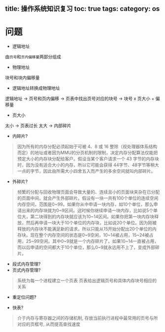 title: 操作系统知识复习
toc: true
tags:
category: os
---

# 问题

- 逻辑地址

由`页号`和`页内偏移量`两部分组成

- 物理地址

块号和块内偏移量

- 逻辑地址转换成物理地址

逻辑地址  ->  页号和页内偏移  -> 页表中找出页号对应的块号 -> 块号 x 页大小 + 偏移量

- 页大小

太小 -> 页表过长
太大 -> 内部碎片

- 内碎片?

>因为所有的内存分配必须起始于可被 4、8 或 16 整除（视处理器体系结构而定）的地址或者因为MMU的分页机制的限制，决定内存分配算法仅能把预定大小的内存块分配给客户。假设当某个客户请求一个 43 字节的内存块时，因为没有适合大小的内存，所以它可能会获得 44字节、48字节等稍大一点的字节，因此由所需大小四舍五入而产生的多余空间就叫内部碎片。

- 外碎片?

> 频繁的分配与回收物理页面会导致大量的、连续且小的页面块夹杂在已分配的页面中间，就会产生外部碎片。假设有一块一共有100个单位的连续空闲内存空间，范围是0~99。如果你从中申请一块内存，如10个单位，那么申请出来的内存块就为0~9区间。这时候你继续申请一块内存，比如说5个单位大，第二块得到的内存块就应该为10~14区间。如果你把第一块内存块释放，然后再申请一块大于10个单位的内存块，比如说20个单位。因为刚被释放的内存块不能满足新的请求，所以只能从15开始分配出20个单位的内存块。现在整个内存空间的状态是0~9空闲，10~14被占用，15~24被占用，25~99空闲。其中0~9就是一个内存碎片了。如果10~14一直被占用，而以后申请的空间都大于10个单位，那么0~9就永远用不上了，变成外部碎片。

- 段式内存管理?
- 页式内存管理?

> 系统为每一个进程建立一个页表
> 页表给出逻辑页号和具体内存块号相应的关系

- 重定位问题?

- 快表?

> 介于内存与寄存器之间的存储机制, 存放当前执行进程中最常用的页号与所对应的页框号, 从而提高查找速度



